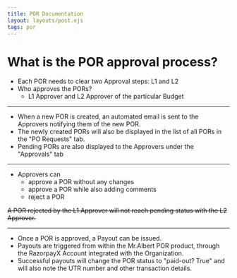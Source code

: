 ```yaml
---
title: POR Documentation
layout: layouts/post.ejs
tags: por
---
```


# What is the POR approval process?

* Each POR needs to clear two Approval steps: L1 and L2 
* Who approves the PORs?
	* L1 Approver and L2 Approver of the particular Budget
---
* When a new POR is created, an automated email is sent to the Approvers notifying them of the new POR.
* The newly created PORs will also be displayed in the list of all PORs in the "PO Requests" tab.
* Pending PORs are also displayed to the Approvers under the "Approvals" tab

---
* Approvers can 
	* approve a POR without any changes
	* approve a POR while also adding comments
	* reject a POR

~~A POR rejected by the L1 Approver will not reach pending status with the L2 Approver.~~

---
* Once a POR is approved, a Payout can be issued. 
* Payouts are triggered from within the Mr.Albert POR product, through the RazorpayX Account integrated with the Organization.
* Successful payouts will change the POR status to "paid-out? True" and will also note the UTR number and other transaction details. 